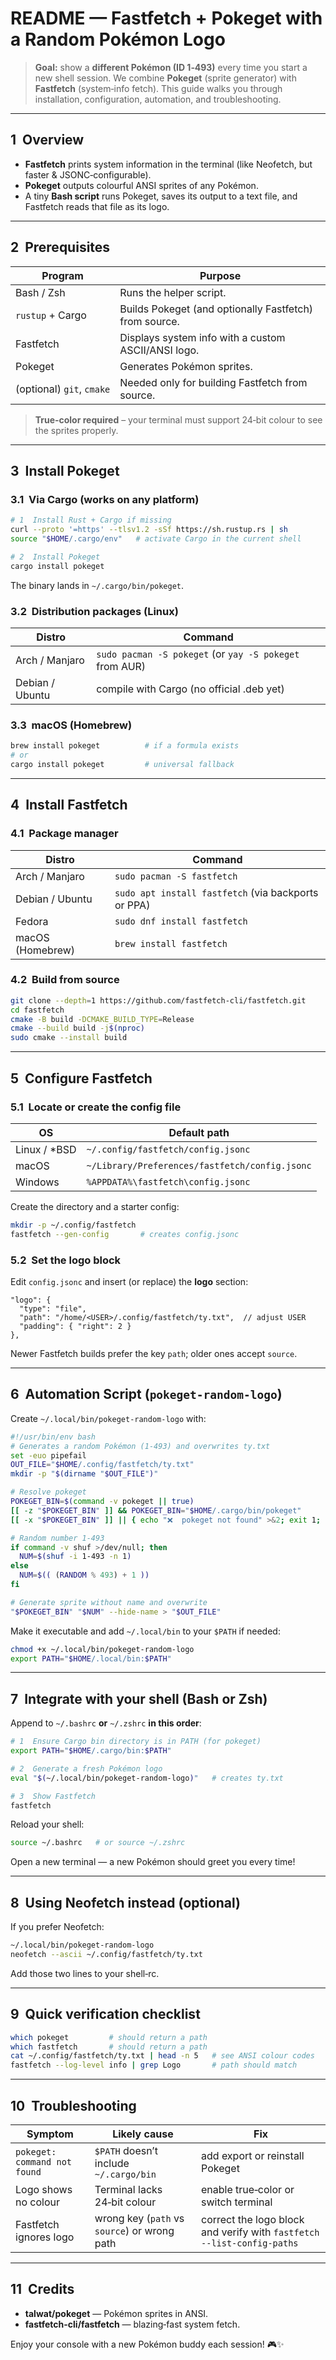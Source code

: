 # README — Fastfetch + Pokeget with a Random Pokémon Logo

> **Goal:** show a **different Pokémon (ID 1‑493)** every time you start a new shell session.
> We combine **Pokeget** (sprite generator) with **Fastfetch** (system‑info fetch).
> This guide walks you through installation, configuration, automation, and troubleshooting.

---

## 1  Overview

* **Fastfetch** prints system information in the terminal (like Neofetch, but faster & JSONC‑configurable).
* **Pokeget** outputs colourful ANSI sprites of any Pokémon.
* A tiny **Bash script** runs Pokeget, saves its output to a text file, and Fastfetch reads that file as its logo.

---

## 2  Prerequisites

| Program                   | Purpose                                                |
| ------------------------- | ------------------------------------------------------ |
| Bash / Zsh                | Runs the helper script.                                |
| `rustup` + Cargo          | Builds Pokeget (and optionally Fastfetch) from source. |
| Fastfetch                 | Displays system info with a custom ASCII/ANSI logo.    |
| Pokeget                   | Generates Pokémon sprites.                             |
| (optional) `git`, `cmake` | Needed only for building Fastfetch from source.        |

> **True‑color required** – your terminal must support 24‑bit colour to see the sprites properly.

---

## 3  Install Pokeget

### 3.1  Via Cargo (works on any platform)

```bash
# 1  Install Rust + Cargo if missing
curl --proto '=https' --tlsv1.2 -sSf https://sh.rustup.rs | sh
source "$HOME/.cargo/env"   # activate Cargo in the current shell

# 2  Install Pokeget
cargo install pokeget
```

The binary lands in `~/.cargo/bin/pokeget`.

### 3.2  Distribution packages (Linux)

| Distro          | Command                                                 |
| --------------- | ------------------------------------------------------- |
| Arch / Manjaro  | `sudo pacman -S pokeget` (or `yay -S pokeget` from AUR) |
| Debian / Ubuntu | compile with Cargo (no official .deb yet)               |

### 3.3  macOS (Homebrew)

```bash
brew install pokeget          # if a formula exists
# or
cargo install pokeget         # universal fallback
```

---

## 4  Install Fastfetch

### 4.1  Package manager

| Distro           | Command                                             |
| ---------------- | --------------------------------------------------- |
| Arch / Manjaro   | `sudo pacman -S fastfetch`                          |
| Debian / Ubuntu  | `sudo apt install fastfetch` (via backports or PPA) |
| Fedora           | `sudo dnf install fastfetch`                        |
| macOS (Homebrew) | `brew install fastfetch`                            |

### 4.2  Build from source

```bash
git clone --depth=1 https://github.com/fastfetch-cli/fastfetch.git
cd fastfetch
cmake -B build -DCMAKE_BUILD_TYPE=Release
cmake --build build -j$(nproc)
sudo cmake --install build
```

---

## 5  Configure Fastfetch

### 5.1  Locate or create the config file

| OS            | Default path                                   |
| ------------- | ---------------------------------------------- |
| Linux / \*BSD | `~/.config/fastfetch/config.jsonc`             |
| macOS         | `~/Library/Preferences/fastfetch/config.jsonc` |
| Windows       | `%APPDATA%\fastfetch\config.jsonc`             |

Create the directory and a starter config:

```bash
mkdir -p ~/.config/fastfetch
fastfetch --gen-config       # creates config.jsonc
```

### 5.2  Set the logo block

Edit `config.jsonc` and insert (or replace) the **logo** section:

```jsonc
"logo": {
  "type": "file",
  "path": "/home/<USER>/.config/fastfetch/ty.txt",  // adjust USER
  "padding": { "right": 2 }
},
```

Newer Fastfetch builds prefer the key `path`; older ones accept `source`.

---

## 6  Automation Script (`pokeget-random-logo`)

Create `~/.local/bin/pokeget-random-logo` with:

```bash
#!/usr/bin/env bash
# Generates a random Pokémon (1‑493) and overwrites ty.txt
set -euo pipefail
OUT_FILE="$HOME/.config/fastfetch/ty.txt"
mkdir -p "$(dirname "$OUT_FILE")"

# Resolve pokeget
POKEGET_BIN=$(command -v pokeget || true)
[[ -z "$POKEGET_BIN" ]] && POKEGET_BIN="$HOME/.cargo/bin/pokeget"
[[ -x "$POKEGET_BIN" ]] || { echo "❌  pokeget not found" >&2; exit 1; }

# Random number 1‑493
if command -v shuf >/dev/null; then
  NUM=$(shuf -i 1-493 -n 1)
else
  NUM=$(( (RANDOM % 493) + 1 ))
fi

# Generate sprite without name and overwrite
"$POKEGET_BIN" "$NUM" --hide-name > "$OUT_FILE"
```

Make it executable and add `~/.local/bin` to your `$PATH` if needed:

```bash
chmod +x ~/.local/bin/pokeget-random-logo
export PATH="$HOME/.local/bin:$PATH"
```

---

## 7  Integrate with your shell (Bash or Zsh)

Append to `~/.bashrc` **or** `~/.zshrc` **in this order**:

```bash
# 1  Ensure Cargo bin directory is in PATH (for pokeget)
export PATH="$HOME/.cargo/bin:$PATH"

# 2  Generate a fresh Pokémon logo
eval "$(~/.local/bin/pokeget-random-logo)"   # creates ty.txt

# 3  Show Fastfetch
fastfetch
```

Reload your shell:

```bash
source ~/.bashrc   # or source ~/.zshrc
```

Open a new terminal — a new Pokémon should greet you every time!

---

## 8  Using Neofetch instead (optional)

If you prefer Neofetch:

```bash
~/.local/bin/pokeget-random-logo
neofetch --ascii ~/.config/fastfetch/ty.txt
```

Add those two lines to your shell‑rc.

---

## 9  Quick verification checklist

```bash
which pokeget         # should return a path
which fastfetch       # should return a path
cat ~/.config/fastfetch/ty.txt | head -n 5   # see ANSI colour codes
fastfetch --log-level info | grep Logo       # path should match
```

---

## 10  Troubleshooting

| Symptom                      | Likely cause                                 | Fix                                                                    |
| ---------------------------- | -------------------------------------------- | ---------------------------------------------------------------------- |
| `pokeget: command not found` | `$PATH` doesn’t include `~/.cargo/bin`       | add export or reinstall Pokeget                                        |
| Logo shows no colour         | Terminal lacks 24‑bit colour                 | enable true‑color or switch terminal                                   |
| Fastfetch ignores logo       | wrong key (`path` vs `source`) or wrong path | correct the logo block and verify with `fastfetch --list-config-paths` |

---

## 11  Credits

* **talwat/pokeget** — Pokémon sprites in ANSI.
* **fastfetch-cli/fastfetch** — blazing‑fast system fetch.

Enjoy your console with a new Pokémon buddy each session! 🎮✨
